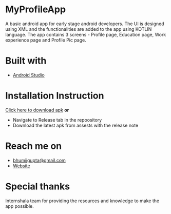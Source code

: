 # MyProfileApp
A basic android app for early stage android developers.
The UI is designed using XML and the functionalities are added to the app using KOTLIN language.
The app contains 3 screens - Profile page, Education page, Work experience page and Profile Pic page.

# Built with
- [Android Studio](https://developer.android.com/studio/)

# Installation Instruction
[Click here to download apk](https://github.com/bhumijgupta/MyProfileApp/releases/download/1.0.0/MyProfileApp.apk)
**or**
- Navigate to Release tab in the repoository
- Download the latest apk from assests with the release note

# Reach me on
- bhumijgupta@gmail.com
- [Website](www.bhumijgupta.me)

# Special thanks
Internshala team for providing the resources and knowledge to make the app possible.
